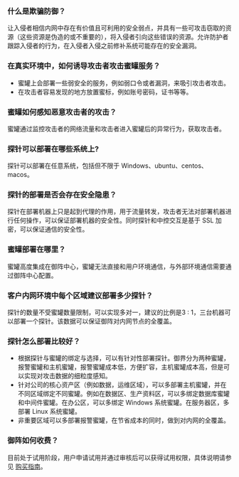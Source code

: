 ### 什么是欺骗防御？
让入侵者相信内网中存在有价值且可利用的安全弱点，并具有一些可攻击窃取的资源（这些资源是伪造的或不重要的），将入侵者引向这些错误的资源。允许防护者跟踪入侵者的行为，在入侵者入侵之前修补系统可能存在的安全漏洞。
### 在真实环境中，如何诱导攻击者攻击蜜罐服务？
- 蜜罐上会部署一些弱安全的服务，例如弱口令或者漏洞，来吸引攻击者攻击。
- 在攻击者容易发现的地方放置蜜标，例如账号密码，证书等等。

### 蜜罐如何感知恶意攻击者的攻击？
蜜罐通过监控攻击者的网络流量和攻击者进入蜜罐后的异常行为，获取攻击者。

### 探针可以部署在哪些系统上?
探针可以部署在任意系统，包括但不限于 Windows、ubuntu、centos、macos。

### 探针的部署是否会存在安全隐患？
探针在部署机器上只是起到代理的作用，用于流量转发，攻击者无法对部署机器进行任何操作，可以保证部署机器的安全性。同时探针和中控交互是基于 SSL 加密，可以保证通信的安全性。

### 蜜罐部署在哪里？
蜜罐高度集成在御阵中心，蜜罐无法直接和用户环境通信，与外部环境通信需要通过御阵中心配置。

### 客户内网环境中每个区域建议部署多少探针？
探针的数量不受蜜罐数量限制，可以实现多对一，建议的比例是3 : 1，三台机器可以部署一个探针。该数据可以保证御阵对内网节点的全覆盖。

### 探针怎么部署比较好？
- 根据探针与蜜罐的绑定与选择，可以有针对性部署探针。御界分为两种蜜罐，报警蜜罐和主机蜜罐，报警蜜罐成本低，方便扩容，主机蜜罐成本高，但是可以实现对攻击数据的细粒度感知。
- 针对公司的核心资产区（例如数据，运维区域），可以多部署主机蜜罐，并在不同区域绑定不同蜜罐。例如在数据区、生产资料区，可以多绑定数据库蜜罐和中间件蜜罐。在办公区，可以多绑定 Windows 系统蜜罐。在服务器区，多部署 Linux 系统蜜罐。
- 非重要区域可以多部署报警蜜罐，在节省成本的同时，做到对内网的全覆盖。

###  御阵如何收费？
目前处于试用阶段，用户申请试用并通过审核后可以获得试用权限，具体说明请参见 [购买指南](https://cloud.tencent.com/document/product/1102/36128)。
